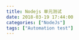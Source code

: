 ```yaml
---
title: Nodejs 单元测试
date: 2018-03-19 17:44:00
categories: ["NodeJs"]
tags: ["Automation test"]
---
```


